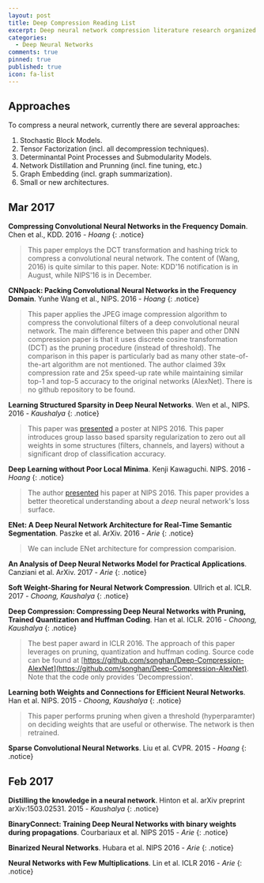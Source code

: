 ```yaml
---
layout: post
title: Deep Compression Reading List
excerpt: Deep neural network compression literature research organized chronologically.
categories:
  - Deep Neural Networks
comments: true
pinned: true
published: true
icon: fa-list
---
```


## Approaches

To compress a neural network, currently there are several approaches:

1. Stochastic Block Models.
2. Tensor Factorization (incl. all decompression techniques).
3. Determinantal Point Processes and Submodularity Models.
4. Network Distillation and Prunning (incl. fine tuning, etc.)
5. Graph Embedding (incl. graph summarization).
6. Small or new architectures.

## <i class="fa fa-calendar"></i> Mar 2017

**Compressing Convolutional Neural Networks in the Frequency Domain**. Chen et al., KDD. 2016 - _Hoang_
{: .notice}
> This paper employs the DCT transformation and hashing trick to compress a convolutional neural network. The content of (Wang, 2016) is quite similar to this paper. Note: KDD'16 notification is in August, while NIPS'16 is in December.

**CNNpack: Packing Convolutional Neural Networks in the Frequency Domain**. Yunhe Wang et al., NIPS. 2016 - _Hoang_
{: .notice}
> This paper applies the JPEG image compression algorithm to compress the convolutional filters of a deep convolutional neural network. The main difference between this paper and other DNN compression paper is that it uses discrete cosine transformation (DCT) as the pruning procedure (instead of threshold). The comparison in this paper is particularly bad as many other state-of-the-art algorithm are not mentioned. The author claimed 39x compression rate and 25x speed-up rate while maintaining similar top-1 and top-5 accuracy to the original networks (AlexNet). There is no github repository to be found.

**Learning Structured Sparsity in Deep Neural Networks**. Wen et al., NIPS. 2016 - _Kaushalya_
{: .notice}
> This paper was [presented](http://papers.nips.cc/paper/6504-learning-structured-sparsity-in-deep-neural-networks) a poster at NIPS 2016. This paper introduces group lasso based sparsity regularization to zero out all weights in some structures (filters, channels, and layers) without a significant drop of classification accuracy.

**Deep Learning without Poor Local Minima**. Kenji Kawaguchi. NIPS. 2016 - _Hoang_
{: .notice}
> The author [presented](https://channel9.msdn.com/Events/Neural-Information-Processing-Systems-Conference/Neural-Information-Processing-Systems-Conference-NIPS-2016/Deep-Learning-without-Poor-Local-Minima) his paper at NIPS 2016. This paper provides a better theoretical understanding about a *deep* neural network's loss surface.

**ENet: A Deep Neural Network Architecture for Real-Time Semantic Segmentation**. Paszke et al. ArXiv. 2016 - _Arie_
{: .notice}
> We can include ENet architecture for compression comparision.

**An Analysis of Deep Neural Networks Model for Practical Applications**. Canziani et al. ArXiv. 2017 - _Arie_
{: .notice}

**Soft Weight-Sharing for Neural Network Compression**. Ullrich et al. ICLR. 2017 - _Choong, Kaushalya_
{: .notice}

**Deep Compression: Compressing Deep Neural Networks with Pruning, Trained Quantization and Huffman Coding**. Han et al. ICLR. 2016 - _Choong, Kaushalya_
{: .notice}
> The best paper award in ICLR 2016. The approach of this paper leverages on pruning, quantization and huffman coding. Source code can be found at [https://github.com/songhan/Deep-Compression-AlexNet](https://github.com/songhan/Deep-Compression-AlexNet). Note that the code only provides 'Decompression'.

**Learning both Weights and Connections for Efficient
Neural Networks**. Han et al. NIPS. 2015 - _Choong, Kaushalya_
{: .notice}
> This paper performs pruning when given a threshold (hyperparamter) on deciding weights that are useful or otherwise. The network is then retrained.

**Sparse Convolutional Neural Networks**. Liu et al. CVPR. 2015 - _Hoang_
{: .notice}

## <i class="fa fa-calendar"></i> Feb 2017

**Distilling the knowledge in a neural network**. Hinton et al. arXiv preprint arXiv:1503.02531. 2015 - _Kaushalya_
{: .notice}

**BinaryConnect: Training Deep Neural Networks with binary weights during propagations**. Courbariaux et al. NIPS 2015 - _Arie_ 
{: .notice}

**Binarized Neural Networks**. Hubara et al. NIPS 2016 - _Arie_ 
{: .notice}

**Neural Networks with Few Multiplications**. Lin et al. ICLR 2016 - _Arie_ 
{: .notice}
